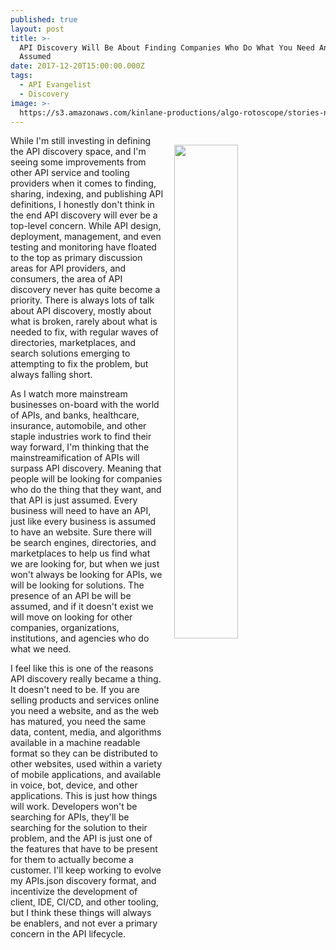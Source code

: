 ```yaml
---
published: true
layout: post
title: >-
  API Discovery Will Be About Finding Companies Who Do What You Need And API Is
  Assumed
date: 2017-12-20T15:00:00.000Z
tags:
  - API Evangelist
  - Discovery
image: >-
  https://s3.amazonaws.com/kinlane-productions/algo-rotoscope/stories-new/27_127_800_500_0_max_0_-5_-1.jpg
---
```

<p><img src="https://s3.amazonaws.com/kinlane-productions/algo-rotoscope/stories-new/27_127_800_500_0_max_0_-5_-1.jpg" align="right" width="45%" style="padding: 15px;" /></p>While I'm still investing in defining the API discovery space, and I'm seeing some improvements from other API service and tooling providers when it comes to finding, sharing, indexing, and publishing API definitions, I honestly don't think in the end API discovery will ever be a top-level concern. While API design, deployment, management, and even testing and monitoring have floated to the top as primary discussion areas for API providers, and consumers, the area of API discovery never has quite become a priority. There is always lots of talk about API discovery, mostly about what is broken, rarely about what is needed to fix, with regular waves of directories, marketplaces, and search solutions emerging to attempting to fix the problem, but always falling short.

As I watch more mainstream businesses on-board with the world of APIs, and banks, healthcare, insurance, automobile, and other staple industries work to find their way forward, I'm thinking that the mainstreamification of APIs will surpass API discovery. Meaning that people will be looking for companies who do the thing that they want, and that API is just assumed. Every business will need to have an API, just like every business is assumed to have an website. Sure there will be search engines, directories, and marketplaces to help us find what we are looking for, but when we just won't always be looking for APIs, we will be looking for solutions. The presence of an API be will be assumed, and if it doesn't exist we will move on looking for other companies, organizations, institutions, and agencies who do what we need.

I feel like this is one of the reasons API discovery really became a thing. It doesn't need to be. If you are selling products and services online you need a website, and as the web has matured, you need the same data, content, media, and algorithms available in a machine readable format so they can be distributed to other websites, used within a variety of mobile applications, and available in voice, bot, device, and other applications. This is just how things will work. Developers won't be searching for APIs, they'll be searching for the solution to their problem, and the API is just one of the features that have to be present for them to actually become a customer. I'll keep working to evolve my APIs.json discovery format, and incentivize the development of client, IDE, CI/CD, and other tooling, but I think these things will always be enablers, and not ever a primary concern in the API lifecycle.